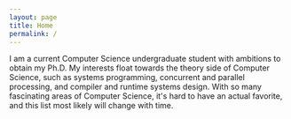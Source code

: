 ```yaml
---
layout: page
title: Home
permalink: /
---
```


I am a current Computer Science undergraduate student with ambitions to obtain my Ph.D.
My interests float towards the theory side of Computer Science, such as systems programming,
concurrent and parallel processing, and compiler and runtime systems design. With so many
fascinating areas of Computer Science, it's hard to have an actual favorite, and this list
most likely will change with time.

